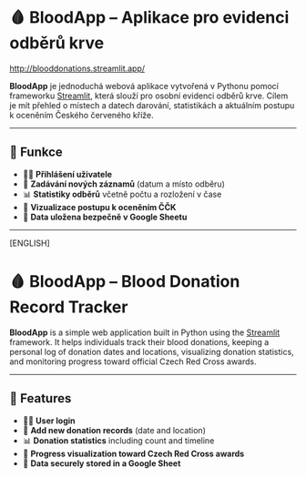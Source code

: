 # 🩸 BloodApp – Aplikace pro evidenci odběrů krve

http://blooddonations.streamlit.app/

**BloodApp** je jednoduchá webová aplikace vytvořená v Pythonu pomocí frameworku [Streamlit](https://streamlit.io/), která slouží pro osobní evidenci odběrů krve. Cílem je mít přehled o místech a datech darování, statistikách a aktuálním postupu k oceněním Českého červeného kříže.

---

## 🚀 Funkce

- 🧑‍💼 **Přihlášení uživatele**
- 📝 **Zadávání nových záznamů** (datum a místo odběru)
- 📊 **Statistiky odběrů** včetně počtu a rozložení v čase
- 🏅 **Vizualizace postupu k oceněním ČČK**
- 🔐 **Data uložena bezpečně v Google Sheetu**

---
[ENGLISH]
# 🩸 BloodApp – Blood Donation Record Tracker

**BloodApp** is a simple web application built in Python using the [Streamlit](https://streamlit.io/) framework. It helps individuals track their blood donations, keeping a personal log of donation dates and locations, visualizing donation statistics, and monitoring progress toward official Czech Red Cross awards.

---

## 🚀 Features

- 🧑‍💼 **User login**
- 📝 **Add new donation records** (date and location)
- 📊 **Donation statistics** including count and timeline
- 🏅 **Progress visualization toward Czech Red Cross awards**
- 🔐 **Data securely stored in a Google Sheet**

